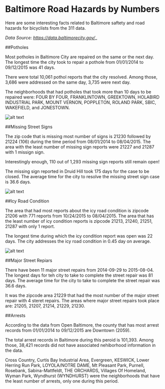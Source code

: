    Baltimore Road Hazards by Numbers
========================================= 
Here are some interesting facts related to Baltimore saftety and road hazards for bicyclists from the 311 data.

_Data Source: https://data.baltimorecity.gov/__

##Potholes

Most potholes in Baltimore City are repaired on the same or the next day. The longest time the city took to repair a pothole from 01/01/2014 to 09/12/2015 was 41 days.

There were total 10,061 pothol reports that the city resolved. Among those, 3,686 were addressed on the same day, 3,735 were next day. 

The neighborhoods that had potholes that took more than 10 days to be repaired were: FOUR BY FOUR, FRANKLINTOWN, GREEKTOWN, HOLABIRD INDUSTRIAL PARK, MOUNT VERNON, POPPLETON, ROLAND PARK, SBIC, WAKEFIELD, and JONESTOWN. 

![alt text](https://github.com/kbroman/jhudashbike/blob/master/fun_graphs/PotholeRepairDuration.png "Pothole Repair Graph")

##Missing Street Signs

The zip code that is missing most number of signs is 21230 followed by 21224 (106) during the time period from 08/01/2014 to 08/04/2015. The area with the least number of missing sign reports were 21227 and 21287 with 1 missign sign. 

Interestingly enough, 110 out of 1,293 missing sign reports still remain open!

The missing sign reported in Druid Hill took 175 days for the case to be closed. The average time for the city to resolve the missing street sign case is 36.6 days.

![alt text](https://github.com/kbroman/jhudashbike/blob/master/fun_graphs/MissingStSigns.png "Missing Street Signs Graph")

##Icy Road Condition

The area that had most reports about the icy road condition is zipcode 21206 with 771 reports from 10/24/2015 to 08/04/2015. The area that has the least number of icy condition reports is zipcode 21213, 21240, 21251, 21287 with only 1 report.  

The longest time during which the icy condition report was open was 22 days. The city addresses the icy road condition in 0.45 day on average. 

![alt text](https://github.com/kbroman/jhudashbike/blob/master/fun_graphs/IcyRoadReportsByZipcode.png "Icy Road Graph")

##Major Street Repiars

There have been 11 major street repairs from 2014-09-29 to 2015-08-04. The longest days for teh city to take to complete the street repair was 81 days. The average time for the city to take to complete the street repair was 36.6 days.

It was the zipcode area 21229 that had the most number of the major street repair with 4 steret repairs. The areas where major street repairs took place are: 21205, 21207, 21214, 21229, 21230.

##Arrests

According to the data from Open Baltimore, the county that has most arrest records from 01/01/2014 to 09/12/2015 are Downtown (2059). 

The total arrest records in Baltimore during this peroid is 101,393. Among those, 38,421 records did not have associated nehiborhood information in the data.

Cross Country, Curtis Bay Industrial Area, Evergreen, KESWICK, Lower Herring Run Park, LOYOLA/NOTRE DAME, Mt Pleasant Park, Purnell, Rosebank, Sabina-Mattfeldt, THE ORCHARDS, Villages Of Homeland, Wyman Park, Wyndhurst (WYNDHURST) were the neighborhoods that have the least number of arrests, only one during this period. 

